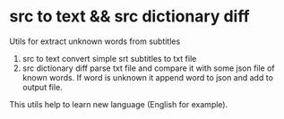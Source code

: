 # src to text && src dictionary diff
Utils for extract unknown words from subtitles
1. src to text convert simple srt subtitles to txt file
2. src dictionary diff parse txt file and compare it with some json file of known words. If word is unknown it append word to json and add to output file.

This utils help to learn new language (English for example).
